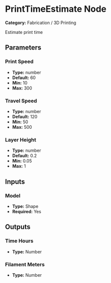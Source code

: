 
# PrintTimeEstimate Node

**Category:** Fabrication / 3D Printing

Estimate print time

## Parameters


### Print Speed
- **Type:** number
- **Default:** 60
- **Min:** 10
- **Max:** 300



### Travel Speed
- **Type:** number
- **Default:** 120
- **Min:** 50
- **Max:** 500



### Layer Height
- **Type:** number
- **Default:** 0.2
- **Min:** 0.05
- **Max:** 1



## Inputs


### Model
- **Type:** Shape
- **Required:** Yes



## Outputs


### Time Hours
- **Type:** Number



### Filament Meters
- **Type:** Number




